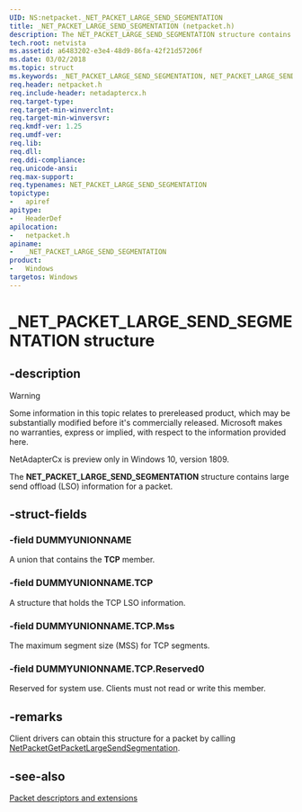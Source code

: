 ```yaml
---
UID: NS:netpacket._NET_PACKET_LARGE_SEND_SEGMENTATION
title: _NET_PACKET_LARGE_SEND_SEGMENTATION (netpacket.h)
description: The NET_PACKET_LARGE_SEND_SEGMENTATION structure contains large send offload (LSO) information for a packet.
tech.root: netvista
ms.assetid: a6483202-e3e4-48d9-86fa-42f21d57206f
ms.date: 03/02/2018
ms.topic: struct
ms.keywords: _NET_PACKET_LARGE_SEND_SEGMENTATION, NET_PACKET_LARGE_SEND_SEGMENTATION, 
req.header: netpacket.h
req.include-header: netadaptercx.h
req.target-type:
req.target-min-winverclnt:
req.target-min-winversvr:
req.kmdf-ver: 1.25
req.umdf-ver:
req.lib:
req.dll:
req.ddi-compliance:
req.unicode-ansi:
req.max-support:
req.typenames: NET_PACKET_LARGE_SEND_SEGMENTATION
topictype: 
-	apiref
apitype: 
-	HeaderDef
apilocation: 
-	netpacket.h
apiname: 
-	_NET_PACKET_LARGE_SEND_SEGMENTATION
product:
-	Windows
targetos: Windows
---
```


# _NET_PACKET_LARGE_SEND_SEGMENTATION structure

## -description
> [!WARNING]
> Some information in this topic relates to prereleased product, which may be substantially modified before it's commercially released. Microsoft makes no warranties, express or implied, with respect to the information provided here.
>
> NetAdapterCx is preview only in Windows 10, version 1809.

The **NET_PACKET_LARGE_SEND_SEGMENTATION** structure contains large send offload (LSO) information for a packet.

## -struct-fields

### -field DUMMYUNIONNAME
A union that contains the **TCP** member.

### -field DUMMYUNIONNAME.TCP
A structure that holds the TCP LSO information.

### -field DUMMYUNIONNAME.TCP.Mss
The maximum segment size (MSS) for TCP segments.
 
### -field DUMMYUNIONNAME.TCP.Reserved0
Reserved for system use. Clients must not read or write this member.

## -remarks
Client drivers can obtain this structure for a packet by calling [NetPacketGetPacketLargeSendSegmentation](nf-netpacket-netpacketgetpacketlargesendsegmentation.md).



## -see-also

[Packet descriptors and extensions](https://docs.microsoft.com/windows-hardware/drivers/netcx/packet-descriptors-and-extensions)
